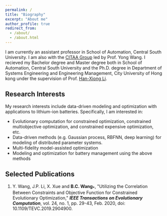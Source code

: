 ```yaml
---
permalink: /
title: "Biography"
excerpt: "About me"
author_profile: true
redirect_from: 
  - /about/
  - /about.html
---
```


I am currently an assistant professor in School of Automation, Central South University. I am also with the [CITAA Group](https://intleo.csu.edu.cn/index.html) led by Prof. Yong Wang. I recieved my Bachelor degree and Master degree both in School of Automation, Central South University and the Ph.D. degree in Department of Systems Engineering and Engineering Management, City University of Hong kong under the supervision of Prof. [Han-Xiong Li](https://www.cityu.edu.hk/seem/mehxli/).

Research Interests
------
My research interests include data-driven modeling and optimization with applications to lithium-ion batteries. Specifically, I am interested in:
- Evolutionary computation for constrained optimization, constrained multiobjective optimization, and constrained expensive optimization, etc.
- Data-driven methods (e.g. Gaussian process, RBFNN, deep learning) for modeling of distributed parameter systems.
- Multi-fidelity model-assisted optimization
- Modeling and optimization for battery management using the above methods

Selected Publications
------
1. Y. Wang, J.P. Li, X. Xue and **B.C. Wang<sub>*</sub>**, "Utilizing the Correlation Between Constraints and Objective Function for Constrained Evolutionary Optimization," ***IEEE Transactions on Evolutionary Computation***, vol. 24, no. 1, pp. 29-43, Feb. 2020, doi: 10.1109/TEVC.2019.2904900.
